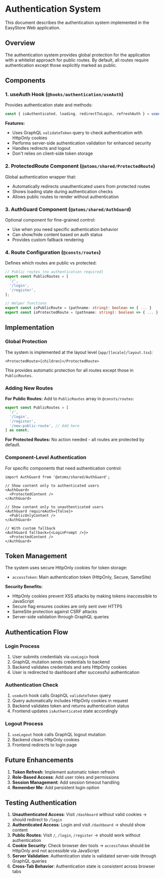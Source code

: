 # Authentication System

This document describes the authentication system implemented in the EasyStore Web application.

## Overview

The authentication system provides global protection for the application with a whitelist approach for public routes. By default, all routes require authentication except those explicitly marked as public.

## Components

### 1. useAuth Hook (`@hooks/authentication/useAuth`)

Provides authentication state and methods:

```typescript
const { isAuthenticated, loading, redirectToLogin, refreshAuth } = useAuth();
```

**Features:**

- Uses GraphQL `validateToken` query to check authentication with HttpOnly cookies
- Performs server-side authentication validation for enhanced security
- Handles redirects and logout
- Don't relies on client-side token storage

### 2. ProtectedRoute Component (`@atoms/shared/ProtectedRoute`)

Global authentication wrapper that:

- Automatically redirects unauthenticated users from protected routes
- Shows loading state during authentication checks
- Allows public routes to render without authentication

### 3. AuthGuard Component (`@atoms/shared/AuthGuard`)

Optional component for fine-grained control:

- Use when you need specific authentication behavior
- Can show/hide content based on auth status
- Provides custom fallback rendering

### 4. Route Configuration (`@consts/routes`)

Defines which routes are public vs protected:

```typescript
// Public routes (no authentication required)
export const PublicRoutes = [
  '/',
  '/login',
  '/register',
];

// Helper functions
export const isPublicRoute = (pathname: string): boolean => { ... }
export const isProtectedRoute = (pathname: string): boolean => { ... }
```

## Implementation

### Global Protection

The system is implemented at the layout level (`app/[locale]/layout.tsx`):

```tsx
<ProtectedRoute>{children}</ProtectedRoute>
```

This provides automatic protection for all routes except those in `PublicRoutes`.

### Adding New Routes

**For Public Routes:**
Add to `PublicRoutes` array in `@consts/routes`:

```typescript
export const PublicRoutes = [
  '/',
  '/login',
  '/register',
  '/new-public-route', // Add here
] as const;
```

**For Protected Routes:**
No action needed - all routes are protected by default.

### Component-Level Authentication

For specific components that need authentication control:

```tsx
import AuthGuard from '@atoms/shared/AuthGuard';

// Show content only to authenticated users
<AuthGuard>
  <ProtectedContent />
</AuthGuard>

// Show content only to unauthenticated users
<AuthGuard requireAuth={false}>
  <PublicOnlyContent />
</AuthGuard>

// With custom fallback
<AuthGuard fallback={<LoginPrompt />}>
  <ProtectedContent />
</AuthGuard>
```

## Token Management

The system uses secure HttpOnly cookies for token storage:

- `accessToken`: Main authentication token (HttpOnly, Secure, SameSite)

**Security Benefits:**

- HttpOnly cookies prevent XSS attacks by making tokens inaccessible to JavaScript
- Secure flag ensures cookies are only sent over HTTPS
- SameSite protection against CSRF attacks
- Server-side validation through GraphQL queries

## Authentication Flow

### Login Process

1. User submits credentials via `useLogin` hook
2. GraphQL mutation sends credentials to backend
3. Backend validates credentials and sets HttpOnly cookies
4. User is redirected to dashboard after successful authentication

### Authentication Check

1. `useAuth` hook calls GraphQL `validateToken` query
2. Query automatically includes HttpOnly cookies in request
3. Backend validates token and returns authentication status
4. Frontend updates `isAuthenticated` state accordingly

### Logout Process

1. `useLogout` hook calls GraphQL logout mutation
2. Backend clears HttpOnly cookies
3. Frontend redirects to login page

## Future Enhancements

1. **Token Refresh**: Implement automatic token refresh
2. **Role-Based Access**: Add user roles and permissions
3. **Session Management**: Add session timeout handling
4. **Remember Me**: Add persistent login option

## Testing Authentication

1. **Unauthenticated Access**: Visit `/dashboard` without valid cookies → should redirect to `/login`
2. **Authenticated Access**: Login and visit `/dashboard` → should show content
3. **Public Routes**: Visit `/`, `/login`, `/register` → should work without authentication
4. **Cookie Security**: Check browser dev tools → `accessToken` should be HttpOnly and not accessible via JavaScript
5. **Server Validation**: Authentication state is validated server-side through GraphQL queries
6. **Cross-Tab Behavior**: Authentication state is consistent across browser tabs
